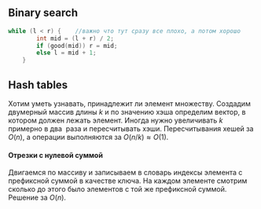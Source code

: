 ## Binary search
```cpp
while (l < r) {    //важно что тут сразу все плохо, а потом хорошо
        int mid = (l + r) / 2;
        if (good(mid)) r = mid;
        else l = mid + 1;
    }
```
## Hash tables
Хотим уметь узнавать, принадлежит ли элемент множеству. Создадим двумерный массив длины $k$ и по значению хэша определим вектор, в котором должен лежать элемент. Иногда нужно увеличивать $k$ примерно в два  раза и пересчитывать хэши. Пересчитывания хешей за $O(n)$, а операции выполняются за $O(n/k) \approx O(1)$.

#### Отрезки с нулевой суммой
Двигаемся по массиву и записываем в словарь индексы элемента с префиксной суммой в качестве ключа. На каждом элементе смотрим сколько до этого было элементов с той же префиксной суммой. Решение за $O(n)$.
